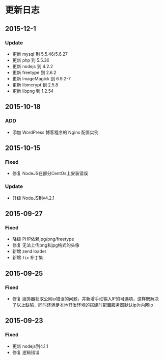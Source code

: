 # 更新日志

## 2015-12-1
### Update
- 更新 mysql 到 5.5.46/5.6.27
- 更新 php 到 5.5.30
- 更新 nodejs 到 4.2.2
- 更新 freetype 到 2.6.2
- 更新 ImageMagick 到 6.9.2-7
- 更新 libmcrypt 到 2.5.8
- 更新 libpng 到 1.2.54

## 2015-10-18
### ADD
- 添加 WordPress 博客程序的 Nginx 配置实例

## 2015-10-15
### Fixed
- 修复 NodeJS在部分CentOs上安装错误

### Update
- 升级 NodeJS到v4.2.1

## 2015-09-27
### Fixed
- 降级 PHP依赖jpg/png/freetype
- 修复 无法上传png和jpg格式的头像
- 新增 zend loader
- 新增 `fix` 补丁集

## 2015-09-25
### Fixed
- 修复 服务器获取公网ip错误的问题，并新增手动输入IP的可选项，这样既解决了以上缺陷，同时还满足本地开发环境的搭建时配置服务器默认ip为内网ip

## 2015-09-23
### Fixed
- 更新 nodejs到4.1.1
- 修复 逻辑错误